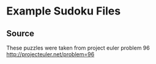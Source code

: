 # Example Sudoku Files

## Source
These puzzles were taken from project euler problem 96
http://projecteuler.net/problem=96
